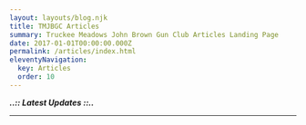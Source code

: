 ```yaml
---
layout: layouts/blog.njk
title: TMJBGC Articles
summary: Truckee Meadows John Brown Gun Club Articles Landing Page
date: 2017-01-01T00:00:00.000Z
permalink: /articles/index.html
eleventyNavigation:
  key: Articles
  order: 10
---
```

***..:: Latest  Updates ::..***

<hr class="border-b-2 border-gray-900 w-48 mb-4" />
